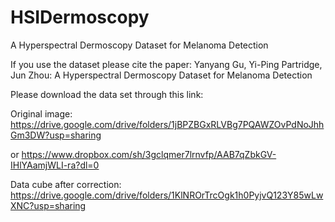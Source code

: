 # HSIDermoscopy
A Hyperspectral Dermoscopy Dataset for Melanoma Detection

If you use the dataset please cite the paper:
Yanyang Gu, Yi-Ping Partridge, Jun Zhou: A Hyperspectral Dermoscopy Dataset for Melanoma Detection

Please download the data set through this link:

Original image: https://drive.google.com/drive/folders/1jBPZBGxRLVBg7PQAWZOvPdNoJhhGm3DW?usp=sharing

or https://www.dropbox.com/sh/3gclqmer7lrnvfp/AAB7qZbkGV-IHlYAamjWLI-ra?dl=0

Data cube after correction: https://drive.google.com/drive/folders/1KlNROrTrcOgk1h0PyjvQ123Y85wLwXNC?usp=sharing
